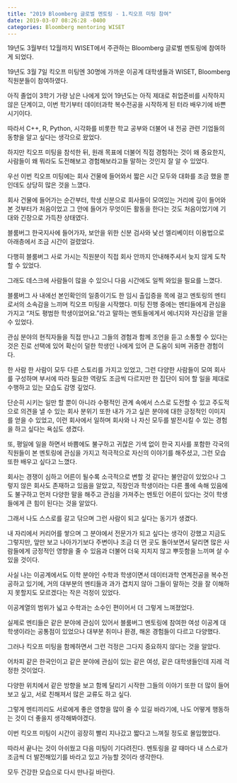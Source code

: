 ```yaml
---
title: "2019 Bloomberg 글로벌 멘토링 - 1.킥오프 미팅 참여"
date: 2019-03-07 08:26:28 -0400
categories: Bloomberg mentoring WISET
---
```


19년도 3월부터 12월까지 WISET에서 주관하는 Bloomberg 글로벌 멘토링에 참여하게 되었다.

19년도 3월 7일 킥오프 미팅엔 30명에 가까운 이공계 대학생들과 WISET, Bloomberg 직원분들이 참여하였다.

아직 졸업이 3학기 가량 남은 나에게 있어 19년도는 아직 제대로 취업준비를 시작하지 않은 단계이고, 이번 학기부터 데이터과학 복수전공을 시작하게 된 터라 배우기에 바쁜 시기이다.

따라서 C++, R, Python, 시각화를 비롯한 학교 공부와 더불어 내 전공 관련 기업들의 동향을 알고 싶다는 생각으로 왔었다.

하지만 킥오프 미팅을 참석한 뒤, 원래 목표에 더불어 직접 경험하는 것이 왜 중요한지, 사람들이 왜 뭐라도 도전해보고 경험해보라고들 말하는 것인지 잘 알 수 있었다.

우선 이번 킥오프 미팅에는 회사 건물에 들어와서 짧은 시간 모두와 대화를 조금 했을 뿐인데도 상당히 많은 것을 느꼈다.


회사 건물에 들어가는 순간부터, 학생 신분으로 회사들이 모여있는 거리에 깊이 들어와본 것부터가 처음이었고 그 안에 들어가 무엇이든 활동을 한다는 것도 처음이었기에 기대와 긴장으로 가득찬 상태였다.

블룸버그 한국지사에 들어가자, 보안을 위한 신분 검사와 낯선 엘리베이터 이용법으로 아래층에서 조금 시간이 걸렸었다.

다행히 블룸버그 사로 가시는 직원분이 직접 회사 안까지 안내해주셔서 늦지 않게 도착할 수 있었다.

그래도 데스크에 사람들이 많을 수 있으니 다음 시간에도 일찍 와있을 필요를 느꼈다.

블룸버그 사 내에선 본인확인의 일종이기도 한 임시 출입증을 목에 걸고 멘토링의 멘티로서의 소속감을 느끼며 킥오프 미팅을 시작했다. 
미팅 진행 중에는 멘티들에게 관심을 가지고 “저도 평범한 학생이었어요.”라고 말하는 멘토들에게서 에너지와 자신감을 얻을 수 있었다.

관심 분야의 현직자들을 직접 만나고 그들의 경험과 함께 조언을 듣고 소통할 수 있다는 것은 진로 선택에 있어 확신이 덜한 학생인 나에게 있어 큰 도움이 되며 귀중한 경험이다.

한 사람 한 사람이 모두 다른 스토리를 가지고 있었고, 그런 다양한 사람들이 모여 회사를 구성하며 부서에 따라 필요한 역량도 조금씩 다르지만 한 집단이 되어 할 일을 제대로 수행하고 있는 모습도 감명 깊었다.

단순히 시키는 일만 할 뿐이 아니라 수평적인 관계 속에서 스스로 도전할 수 있고 주도적으로 의견을 낼 수 있는 회사 분위기 또한 내가 가고 싶은 분야에 대한 긍정적인 이미지를 얻을 수 있었고, 이런 회사에서 일하며 회사와 나 자신 모두를 발전시킬 수 있는 경험을 하고 싶다는 욕심도 생겼다.

또, 평일에 일을 하면서 바쁨에도 불구하고 귀찮은 기색 없이 한국 지사를 포함한 각국의 직원들이 본 멘토링에 관심을 가지고 적극적으로 자신의 이야기를 해주셨고, 그런 모습 또한 배우고 싶다고 느꼈다.

회사는 경쟁이 심하고 어른이 될수록 소극적으로 변할 것 같다는 불안감이 있었으나 그렇지 않은 회사도 존재하고 있음을 알았고, 직장인과 학생이라는 다른 풀에 속해 있음에도 불구하고 먼저 다양한 말을 해주고 관심을 가져주는 멘토인 어른이 있다는 것이 학생들에게 큰 힘이 된다는 것을 알았다.

그래서 나도 스스로를 갈고 닦으며 그런 사람이 되고 싶다는 동기가 생겼다.

내 자리에서 커리어를 쌓으며 그 분야에서 전문가가 되고 싶다는 생각이 강했고 지금도 그렇지만, 앞만 보고 나아가기보다 주변이나 조금 더 먼 곳도 돌아보면서 달리면 많은 사람들에게 긍정적인 영향을 줄 수 있음과 더불어 더욱 지치지 않고 뿌듯함을 느끼며 살 수 있을 것이다.

사실 나는 이공계에서도 이학 분야인 수학과 학생이면서 데이터과학 연계전공을 복수전공하고 있기에, 거의 대부분의 멘티들과 과가 겹치지 않아 그들이 말하는 것을 잘 이해하지 못할지도 모르겠다는 작은 걱정이 있었다.

이공계열의 범위가 넓고 수학과는 소수인 편이어서 더 그렇게 느껴졌었다.

실제로 멘티들은 같은 분야에 관심이 있어서 블룸버그 멘토링에 참여한 여성 이공계 대학생이라는 공통점이 있었으나 대부분 취미나 환경, 해온 경험들이 다르고 다양했다.

그러나 킥오프 미팅을 함께하면서 그런 걱정은 그다지 중요하지 않다는 것을 알았다.

어차피 같은 한국인이고 같은 분야에 관심이 있는 같은 여성, 같은 대학생들인데 지레 걱정한 것이었다.

다양한 위치에서 같은 방향을 보고 함께 달리기 시작한 그들의 이야기 또한 더 많이 들어보고 싶고, 서로 친해져서 많은 교류도 하고 싶다.

그렇게 멘티끼리도 서로에게 좋은 영향을 많이 줄 수 있길 바라기에, 나도 어떻게 행동하는 것이 더 좋을지 생각해봐야겠다.

이번 킥오프 미팅이 시간이 굉장히 빨리 지나갔고 짧다고 느껴질 정도로 몰입했었다.

따라서 끝나는 것이 아쉬웠고 다음 미팅이 기다려진다. 멘토링을 갈 때마다 내 스스로가 조금씩 더 발전해있기를 바라고 있고 가능할 것이라 생각한다.

모두 건강한 모습으로 다시 만나길 바란다.
